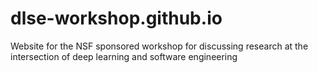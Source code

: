 # dlse-workshop.github.io
Website for the NSF sponsored workshop for discussing research at the intersection of deep learning and software engineering
